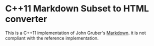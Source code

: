C++11 Markdown Subset to HTML converter
=======================================

This is a C++11 implementation of John Gruber's [Markdown][1].
it is not compliant with the reference implementation.

 [1]: http://daringfireball.net/projects/markdown/

